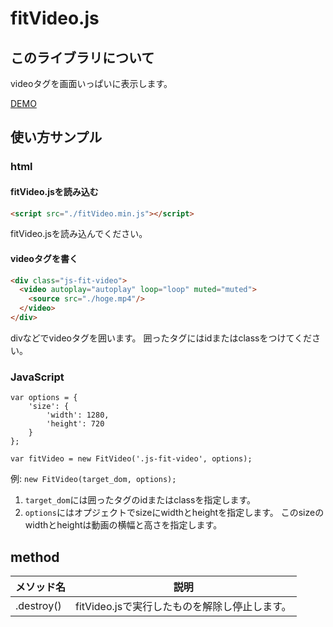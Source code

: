 # fitVideo.js

## このライブラリについて
videoタグを画面いっぱいに表示します。  

[DEMO](https://blanket11.github.io/fitVideo.js/)

## 使い方サンプル

### html

#### fitVideo.jsを読み込む
```html
<script src="./fitVideo.min.js"></script>
```
fitVideo.jsを読み込んでください。


#### videoタグを書く
```html
<div class="js-fit-video">
  <video autoplay="autoplay" loop="loop" muted="muted">
    <source src="./hoge.mp4"/>
  </video>
</div>
```
divなどでvideoタグを囲います。
囲ったタグにはidまたはclassをつけてください。

### JavaScript
```javasript
var options = {
    'size': {
        'width': 1280,
        'height': 720
    }
};

var fitVideo = new FitVideo('.js-fit-video', options);
```
例: `new FitVideo(target_dom, options);`
1. `target_dom`には囲ったタグのidまたはclassを指定します。
2. `options`にはオプジェクトでsizeにwidthとheightを指定します。
このsizeのwidthとheightは動画の横幅と高さを指定します。


## method
| メソッド名 | 説明 |
| --- | --- |
| .destroy() | fitVideo.jsで実行したものを解除し停止します。 |
